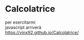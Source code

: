 # Calcolatrice
per esercitarmi <br>
javascript arriverà <br>
https://vinx92.github.io/Calcolatrice/
